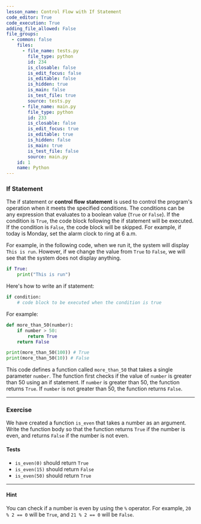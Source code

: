 ```yaml
---
lesson_name: Control Flow with If Statement
code_editor: True
code_execution: True
adding_file_allowed: False
file_groups:
  - common: false
    files:
      - file_name: tests.py
        file_type: python
        id: 234
        is_closable: false
        is_edit_focus: false
        is_editable: false
        is_hidden: true
        is_main: false
        is_test_file: true
        source: tests.py
      - file_name: main.py
        file_type: python
        id: 233
        is_closable: false
        is_edit_focus: true
        is_editable: true
        is_hidden: false
        is_main: true
        is_test_file: false
        source: main.py
    id: 1
    name: Python
---
```


### If Statement

The if statement or **control flow statement** is used to control the program's operation when it meets the specified conditions. The conditions can be any expression that evaluates to a boolean value (`True` or `False`). If the condition is `True`, the code block following the if statement will be executed. If the condition is `False`, the code block will be skipped. For example, if today is Monday, set the alarm clock to ring at 6 a.m.

For example, in the following code, when we run it, the system will display `This is run`. However, if we change the value from `True` to `False`, we will see that the system does not display anything.

```python
if True:
    print("This is run")
```

Here's how to write an if statement:

```python
if condition:
    # code block to be executed when the condition is true
```

For example:

```python
def more_than_50(number):
    if number > 50:
        return True
    return False

print(more_than_50(100)) # True
print(more_than_50(10)) # False
```

This code defines a function called `more_than_50` that takes a single parameter `number`. The function first checks if the value of `number` is greater than 50 using an if statement. If `number` is greater than 50, the function returns `True`. If `number` is not greater than 50, the function returns `False`.

---

### Exercise

We have created a function `is_even` that takes a number as an argument. Write the function body so that the function returns `True` if the number is even, and returns `False` if the number is not even.

#### Tests

<ul>
<li id="test-1"><code>is_even(0)</code> should return <code>True</code></li>
<li id="test-2"><code>is_even(15)</code> should return <code>False</code></li>
<li id="test-3"><code>is_even(50)</code> should return <code>True</code></li>
</ul>

---

#### Hint

You can check if a number is even by using the `%` operator. For example, `20 % 2 == 0` will be `True`, and `21 % 2 == 0` will be `False`.
